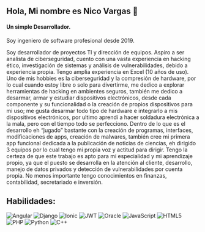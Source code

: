## Hola, Mi nombre es Nico Vargas 👋
#### Un simple Desarrollador.
Soy ingeniero de software profesional desde 2019.

Soy desarrollador de proyectos TI y dirección de equipos. Aspiro a ser analista de ciberseguridad, cuento con una vasta
experiencia en hacking ético, investigación de sistemas y análisis de vulnerabilidades, debido a experiencia propia. Tengo 
amplia experiencia en Excel (10 años de uso). Uno de mis hobbies es la ciberseguridad y la compresión de hardware, por lo 
cual cuando estoy libre o solo para divertirme, me dedico a explorar herramientas de hacking en ambientes seguros,
también me dedico a desarmar, armar y estudiar dispositivos electrónicos, desde cada componente y su funcionalidad o la 
creación de propios dispositivos para mi uso; me gusta desarmar todo tipo de hardware e integrarlo a mis dispositivos 
electrónicos, por ultimo aprendí a hacer soldadura electrónica a la mala, pero con el tiempo todo se perfecciono. 
Dentro de lo que es el desarrollo eh “jugado” bastante con la creación de programas, interfaces, modificaciones de apps,
creación de malwares, también cree mi primera app funcional dedicada a la publicación de noticias de ciencias, eh dirigido 
3 equipos por lo cual tengo mi propia voz y actitud para dirigir.
Tengo la certeza de que este trabajo es apto para mi especialidad y mi aprendizaje propio, ya que el puesto se desarrolla en 
la atención al cliente, desarrollo, manejo de datos privados y detección de vulnerabilidades por cuenta propia.
No menos importante tengo conocimientos en finanzas, contabilidad, secretariado e inversión.

## Habilidades:
![Angular](https://img.shields.io/badge/angular-%23DD0031.svg?style=for-the-badge&logo=angular&logoColor=white) ![Django](https://img.shields.io/badge/django-%23092E20.svg?style=for-the-badge&logo=django&logoColor=white) ![Ionic](https://img.shields.io/badge/Ionic-%233880FF.svg?style=for-the-badge&logo=Ionic&logoColor=white) ![JWT](https://img.shields.io/badge/JWT-black?style=for-the-badge&logo=JSON%20web%20tokens) ![Oracle](https://img.shields.io/badge/Oracle-F80000?style=for-the-badge&logo=oracle&logoColor=white) ![JavaScript](https://img.shields.io/badge/javascript-%23323330.svg?style=for-the-badge&logo=javascript&logoColor=%23F7DF1E) ![HTML5](https://img.shields.io/badge/html5-%23E34F26.svg?style=for-the-badge&logo=html5&logoColor=white) ![PHP](https://img.shields.io/badge/php-%23777BB4.svg?style=for-the-badge&logo=php&logoColor=white) ![Python](https://img.shields.io/badge/python-3670A0?style=for-the-badge&logo=python&logoColor=ffdd54) ![C++](https://img.shields.io/badge/c++-%2300599C.svg?style=for-the-badge&logo=c%2B%2B&logoColor=white)





